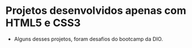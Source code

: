 # Projetos desenvolvidos apenas com HTML5 e CSS3

- Alguns desses projetos, foram desafios do bootcamp da DIO.

